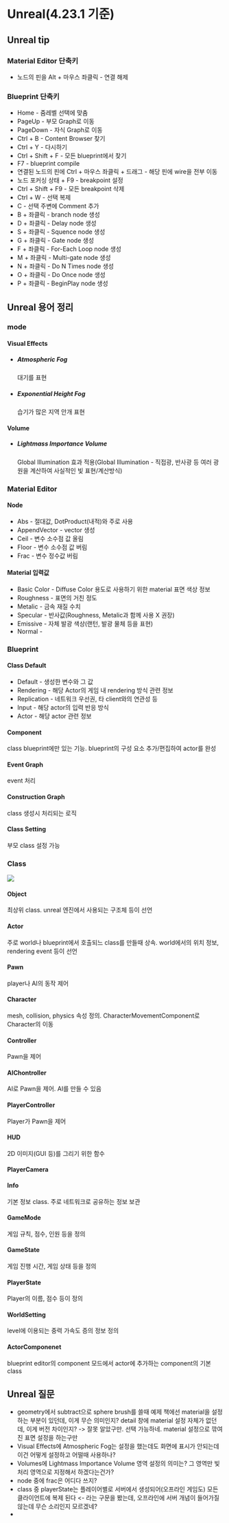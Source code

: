 # Unreal(4.23.1 기준)

## Unreal tip

### Material Editor 단축키

* 노드의 핀을 Alt + 마우스 좌클릭 - 연결 해제

### Blueprint 단축키

* Home - 줌레벨 선택에 맞춤
* PageUp - 부모 Graph로 이동
* PageDown - 자식 Graph로 이동
* Ctrl + B - Content Browser 찾기
* Ctrl + Y - 다시하기
* Ctrl + Shift + F - 모든 blueprint에서 찾기
* F7 - blueprint compile
* 연결된 노드의 핀에 Ctrl + 마우스 좌클릭 + 드래그 - 해당 핀에 wire을 전부 이동
* 노드 포커싱 상태 + F9 - breakpoint 설정
* Ctrl + Shift + F9 - 모든 breakpoint 삭제
* Ctrl + W - 선택 복제
* C - 선택 주변에 Comment 추가
* B + 좌클릭 - branch node 생성
* D + 좌클릭 - Delay node 생성
* S + 좌클릭 - Squence node 생성
* G + 좌클릭 - Gate node 생성
* F + 좌클릭 - For-Each Loop node 생성
* M + 좌클릭 - Multi-gate node 생성
* N + 좌클릭 - Do N Times node 생성
* O + 좌클릭 - Do Once node 생성
* P + 좌클릭 - BeginPlay node 생성

## Unreal 용어 정리

### mode

#### Visual Effects

* ##### Atmospheric Fog

  대기를 표현

* ##### Exponential Height Fog

  습기가 많은 지역 안개 표현

#### Volume

* ##### Lightmass Importance Volume 

  Global Illumination 효과 적용(Global Illumination - 직접광, 반사광 등 여러 광원을 계산하여 사실적인 빛 표현/계산방식) 



### Material Editor

#### Node

* Abs - 절대값, DotProduct(내적)와 주로 사용
* AppendVector - vector 생성
* Ceil - 변수 소수점 값 올림
* Floor - 변수 소수점 값 버림
* Frac - 변수 정수값 버림

#### Material 입력값

* Basic Color - Diffuse Color 용도로 사용하기 위한 material 표면 색상 정보
* Roughness - 표면의 거친 정도
* Metalic - 금속 재질 수치
* Specular - 반사값(Roughness, Metalic과 함께 사용 X 권장)
* Emissive - 자체 발광 색상(랜턴, 발광 물체 등을 표현)
* Normal - 



### Blueprint

#### Class Default

* Default - 생성한 변수와 그 값
* Rendering - 해당 Actor의 게임 내 rendering 방식 관련 정보
* Replication - 네트워크 우선권, 타 client와의 연관성 등
* Input - 해당 actor의 입력 반응 방식
* Actor - 해당 actor 관련 정보

#### Component

class blueprint에만 있는 기능. blueprint의 구성 요소 추가/편집하여 actor를 완성

#### Event Graph

event 처리

#### Construction Graph

class  생성시 처리되는 로직

#### Class Setting

부모 class 설정 가능

### Class

![](C:\Users\ajant\Downloads\built_in_class.png)

#### Object

최상위 class. unreal 엔진에서 사용되는 구조체 등이 선언

#### Actor

주로 world나 blueprint에서 호출되느 class를 만들때 상속. world에서의 위치 정보, rendering event 등이 선언

#### Pawn

player나 AI의 동작 제어

#### Character

mesh, collision, physics 속성 정의. CharacterMovementComponent로 Character의 이동

#### Controller

Pawn을 제어

#### AIChontroller

AI로 Pawn을 제어. AI를 만들 수 있음

#### PlayerController

 Player가 Pawn을 제어

#### HUD

2D 이미지(GUI 등)를 그리기 위한 함수

#### PlayerCamera

#### Info

기본 정보 class. 주로 네트워크로 공유하는 정보 보관

#### GameMode

게임 규칙, 점수, 인원 등을 정의

#### GameState

게임 진행 시간, 게임 상태 등을 정의

#### PlayerState

Player의 이름, 점수 등이 정의

#### WorldSetting

level에 이용되는 중력 가속도 증의 정보 정의

#### ActorComponenet

blueprint editor의 component 모드에서 actor에 추가하는 component의 기본 class

## Unreal 질문

* geometry에서 subtract으로 sphere brush를 쓸때 예제 책에선 material을 설정하는 부분이 있던데, 이게 무슨 의미인지? detail 창에 material 설정 자체가 없던데, 이게 버전 차이인지? -> 잘못 알았구만. 선택 가능하네. material 설정으로 깎여진 표면 설정을 하는구만
*  Visual Effects에 Atmospheric Fog는  설정을 했는데도 화면에 표시가 안되는데 이건 어떻게 설정하고 어떨때 사용하나?
* Volumes에 Lightmass Importance Volume 영역 설정의 의미는? 그 영역만 빛 처리 영역으로 지정해서 하겠다는건가?
* node 중에 frac은 어디다 쓰지?
* class 중 playerState는 플레이어별로 서버에서 생성되어(오프라인 게임도) 모든 클라이언트에 복제 된다 <- 라는 구문을 봤는데, 오프라인에 서버 개념이 들어가질 않는데 무슨 소리인지 모르겠네?
* 

